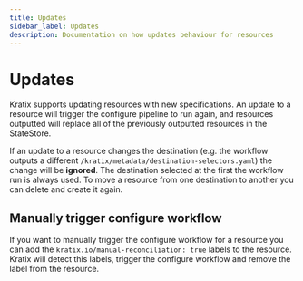 ```yaml
---
title: Updates
sidebar_label: Updates
description: Documentation on how updates behaviour for resources
---
```


# Updates

Kratix supports updating resources with new specifications. An update to a resource
will trigger the configure pipeline to run again, and resources outputted will replace
all of the previously outputted resources in the StateStore.

If an update to a resource changes the destination (e.g. the workflow outputs a
different `/kratix/metadata/destination-selectors.yaml`) the change will be
**ignored**. The destination selected at the first the workflow run is always
used. To move a resource from one destination to another you can delete and
create it again.

## Manually trigger configure workflow
If you want to manually trigger the configure workflow for a resource you can add
the `kratix.io/manual-reconciliation: true` labels to the resource. Kratix will detect
this labels, trigger the configure workflow and remove the label from the resource.
